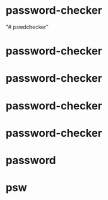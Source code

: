 # password-checker
"# pswdchecker" 
# password-checker
# password-checker
# password-checker
# password-checker
# password
# psw
